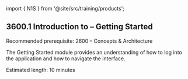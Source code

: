import { N1S } from '@site/src/training/products';

## 3600.1 Introduction to <N1S /> – Getting Started

Recommended prerequisite: 2600 <N1S /> – Concepts & Architecture

The Getting Started module provides an understanding of how to log into the application and how to navigate the interface.

Estimated length: 10 minutes
